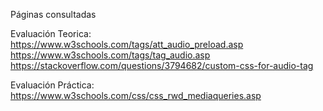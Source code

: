 Páginas consultadas

Evaluación Teorica:
    https://www.w3schools.com/tags/att_audio_preload.asp
    https://www.w3schools.com/tags/tag_audio.asp
    https://stackoverflow.com/questions/3794682/custom-css-for-audio-tag

Evaluación Práctica:
    https://www.w3schools.com/css/css_rwd_mediaqueries.asp